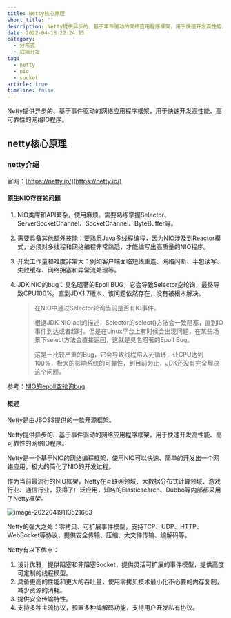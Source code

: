 ```yaml
---
title: Netty核心原理
short_title: ''
description: Netty提供异步的、基于事件驱动的网络应用程序框架，用于快速开发高性能、高可靠性的网络IO程序。
date: 2022-04-18 22:24:15
category:
  - 分布式
  - 后端开发
tag:
  - netty
  - nio
  - socket
article: true
timeline: false
---
```

Netty提供异步的、基于事件驱动的网络应用程序框架，用于快速开发高性能、高可靠性的网络IO程序。

<!-- more -->

## netty核心原理

### netty介绍

官网：[https://netty.io/](https://netty.io/)

#### 原生NIO存在的问题

1. NIO类库和API繁杂，使用麻烦。需要熟练掌握Selector、ServerSocketChannel、SocketChannel、ByteBuffer等。

2. 需要具备其他额外技能：要熟悉Java多线程编程，因为NIO涉及到Reactor模式，必须对多线程和网络编程非常熟悉，才能编写出高质量的NIO程序。

3. 开发工作量和难度非常大：例如客户端面临短线重连、网络闪断、半包读写、失败缓存、网络拥塞和异常流处理等。

4. JDK NIO的bug：臭名昭著的Epoll BUG，它会导致Selector空轮询，最终导致CPU100%。直到JDK1.7版本，该问题依然存在，没有被根本解决。

   > 在NIO中通过Selector轮询当前是否有IO事件。
   >
   > 根据JDK NIO api的描述，Selector的select()方法会一致阻塞，直到IO事件到达或者超时。但是在Linux平台上有时候会出现问题，在某些场景下select方法会直接返回，这就是臭名昭著的Epoll Bug。
   >
   > 这是一比较严重的Bug，它会导致线程陷入死循环，让CPU达到100%，极大的影响系统的可靠性，到目前为止，JDK还没有完全解决这个问题。

参考：[NIO的epoll空轮询bug](https://www.cnblogs.com/JAYIT/p/8241634.html)

#### 概述

Netty是由JBOSS提供的一款开源框架。

Netty提供异步的、基于事件驱动的网络应用程序框架，用于快速开发高性能、高可靠性的网络IO程序。

Netty是一个基于NIO的网络编程框架，使用NIO可以快速、简单的开发出一个网络应用，极大的简化了NIO的开发过程。

作为当前最流行的NIO框架，Netty在互联网领域、大数据分布式计算领域、游戏行业、通信行业，获得了广泛应用，知名的Elasticsearch、Dubbo等内部都采用了Netty框架。

![image-20220419113521663](https://img1.terwer.space/image-20220419113521663.png)

Netty的强大之处：零拷贝、可扩展事件模型，支持TCP、UDP、HTTP、WebSocket等协议，提供安全传输、压缩、大文件传输、编解码等。

Netty有以下优点：

1. 设计优雅，提供阻塞和非阻塞Socket，提供灵活可扩展的事件模型，提供高度可定制的线程模型。
2. 具备更高的性能和更大的吞吐量，使用零拷贝技术最小化不必要的内存复制，减少资源的消耗。
3. 提供安全传输特性。
4. 支持多种主流协议，预置多种编解码功能，支持用户开发私有协议。